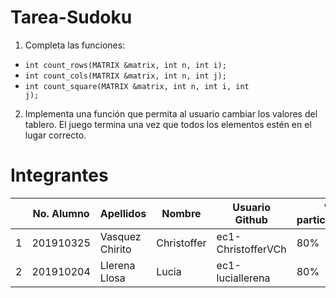 # Tarea-Sudoku
1.  Completa las funciones:

* <code>int count_rows(MATRIX &matrix, int n, int i);</code>
* <code>int count_cols(MATRIX &matrix, int n, int j);</code>
* <code>int count_square(MATRIX &matrix, int n, int i, int j);</code>

2.  Implementa una función que permita al usuario cambiar los valores del tablero. El juego termina una vez que todos los elementos estén en el lugar correcto.

# Integrantes

|   | No. Alumno | Apellidos | Nombre | Usuario Github | % participación |
| --- | --- | --- | --- | --- | --- |
|  1 |201910325 | Vasquez Chirito|Christoffer | ec1-ChristofferVCh|80%          
|  2 | 201910204  |Llerena  Llosa| Lucia | ec1-luciallerena|80%
